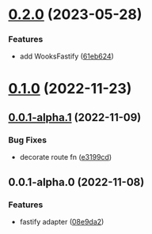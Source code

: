 # [0.2.0](https://github.com/wooksjs/fastify-adapter/compare/v0.1.0...v0.2.0) (2023-05-28)


### Features

* add WooksFastify ([61eb624](https://github.com/wooksjs/fastify-adapter/commit/61eb624738842ba433c751db69d968a6da4ece60))



# [0.1.0](https://github.com/wooksjs/fastify-adapter/compare/v0.0.1-alpha.1...v0.1.0) (2022-11-23)



## [0.0.1-alpha.1](https://github.com/wooksjs/fastify-adapter/compare/v0.0.1-alpha.0...v0.0.1-alpha.1) (2022-11-09)


### Bug Fixes

* decorate route fn ([e3199cd](https://github.com/wooksjs/fastify-adapter/commit/e3199cdcbb2c9460369fb988983c673b3c36a935))



## 0.0.1-alpha.0 (2022-11-08)


### Features

* fastify adapter ([08e9da2](https://github.com/wooksjs/fastify-adapter/commit/08e9da232626febe822f92cfd26222d3abbe4d4c))



